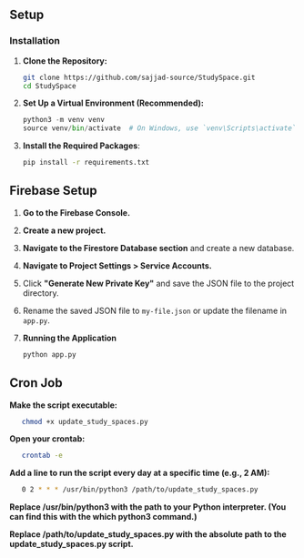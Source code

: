 ## Setup

### Installation

1. **Clone the Repository:**
   ```bash
   git clone https://github.com/sajjad-source/StudySpace.git
   cd StudySpace

2. **Set Up a Virtual Environment (Recommended):**
   ```python
   python3 -m venv venv
   source venv/bin/activate  # On Windows, use `venv\Scripts\activate`

3. **Install the Required Packages**:
   ```bash
   pip install -r requirements.txt

## Firebase Setup
   1. **Go to the Firebase Console.**
   2. **Create a new project.**
   3. **Navigate to the Firestore Database section** and create a new database.
   4. **Navigate to Project Settings > Service Accounts.**
   5. Click **"Generate New Private Key"** and save the JSON file to the project directory.
   6. Rename the saved JSON file to `my-file.json` or update the filename in `app.py`.

4. **Running the Application** 
   ```python
   python app.py

## Cron Job
   **Make the script executable:**
   ```bash
      chmod +x update_study_spaces.py
   ```

   **Open your crontab:**
   ```bash
      crontab -e
   ```
   **Add a line to run the script every day at a specific time (e.g., 2 AM):**
   ```bash
      0 2 * * * /usr/bin/python3 /path/to/update_study_spaces.py
   ```
   **Replace /usr/bin/python3 with the path to your Python interpreter. (You can find this with the which python3 command.)**
   
   **Replace /path/to/update_study_spaces.py with the absolute path to the update_study_spaces.py script.**




